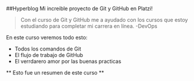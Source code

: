 ##Hyperblog
Mi increible proyecto de Git y GitHub en Platzi!
>Con el curso de Git y GitHub me a ayudado con los cursos que estoy estudiando para completar mi carrera en línea.
>-DevOps

En este curso veremos todo esto:
* Todos los comandos de Git
* El flujo de trabajo de GitHub
* El verrdarero amor por las buenas practicas

** Esto fue un resumen de este curso **